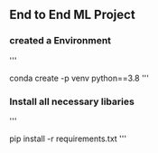 ## End to End ML Project

### created a Environment
'''

conda create -p venv python==3.8
'''

### Install all necessary libaries
'''

pip install -r requirements.txt
'''